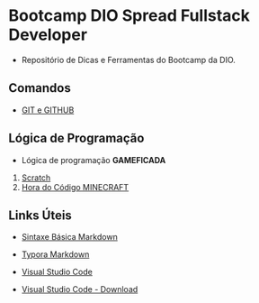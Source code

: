 # Bootcamp DIO Spread Fullstack Developer
- Repositório de Dicas e Ferramentas do Bootcamp da DIO.

## Comandos
- [GIT e GITHUB](https://github.com/ErikSVieira/Bootcamp-DIO-Spread-Fullstack-Developer/blob/main/comandos/dicas_git.md)

## Lógica de Programação
- Lógica de programação **GAMEFICADA**
1. [Scratch](https://scratch.mit.edu/)
2. [Hora do Código MINECRAFT](https://studio.code.org/s/mc/lessons/1/levels/1)

## Links Úteis
* [Sintaxe Básica Markdown](https://www.markdownguide.org/basic-syntax/)

* [Typora Markdown](https://typora.io/)

* [Visual Studio Code](https://visualstudio.microsoft.com/pt-br/)

* [Visual Studio Code - Download](https://code.visualstudio.com/)
